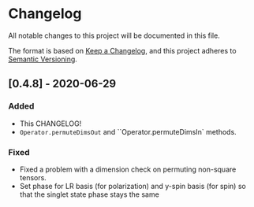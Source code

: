 # Changelog

All notable changes to this project will be documented in this file.

The format is based on [Keep a Changelog](https://keepachangelog.com/en/1.0.0/),
and this project adheres to [Semantic Versioning](https://semver.org/spec/v2.0.0.html).

## [0.4.8] - 2020-06-29

### Added

- This CHANGELOG!
- `Operator.permuteDimsOut` and ``Operator.permuteDimsIn` methods.

### Fixed

- Fixed a problem with a dimension check on permuting non-square tensors.
- Set phase for LR basis (for polarization) and y-spin basis (for spin) so that the singlet state phase stays the same
